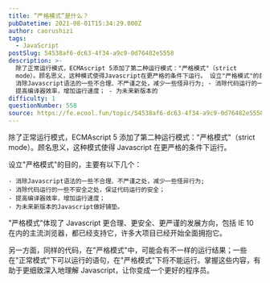 ```yaml
---
title: “严格模式”是什么？
pubDatetime: 2021-08-01T15:34:29.000Z
author: caorushizi
tags:
  - JavaScript
postSlug: 54538af6-dc63-4f34-a9c9-0d76482e5558
description: >-
  除了正常运行模式，ECMAscript 5添加了第二种运行模式："严格模式"（strict
  mode）。顾名思义，这种模式使得Javascript在更严格的条件下运行。 设立"严格模式"的目的，主要有以下几个： -
  消除Javascript语法的一些不合理、不严谨之处，减少一些怪异行为; - 消除代码运行的一些不安全之处，保证代码运行的安全； -
  提高编译器效率，增加运行速度； - 为未来新版本的
difficulty: 1
questionNumber: 558
source: https://fe.ecool.fun/topic/54538af6-dc63-4f34-a9c9-0d76482e5558
---
```


除了正常运行模式，ECMAscript 5 添加了第二种运行模式："严格模式"（strict mode）。顾名思义，这种模式使得 Javascript 在更严格的条件下运行。

设立"严格模式"的目的，主要有以下几个：

```
- 消除Javascript语法的一些不合理、不严谨之处，减少一些怪异行为;
- 消除代码运行的一些不安全之处，保证代码运行的安全；
- 提高编译器效率，增加运行速度；
- 为未来新版本的Javascript做好铺垫。
```

"严格模式"体现了 Javascript 更合理、更安全、更严谨的发展方向，包括 IE 10 在内的主流浏览器，都已经支持它，许多大项目已经开始全面拥抱它。

另一方面，同样的代码，在"严格模式"中，可能会有不一样的运行结果；一些在"正常模式"下可以运行的语句，在"严格模式"下将不能运行。掌握这些内容，有助于更细致深入地理解 Javascript，让你变成一个更好的程序员。

